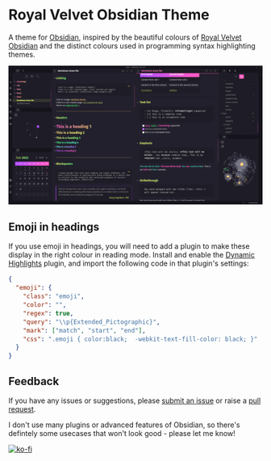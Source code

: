 # Royal Velvet Obsidian Theme

A theme for [Obsidian](https://obsidian.md/), inspired by the beautiful colours of [Royal Velvet Obsidian](https://duckduckgo.com/?t=ffab&q=Mexican+Royal+Velvet+Obsidian&iax=images&ia=images) and the distinct colours used in programming syntax highlighting themes.

![](royal-velvet.png)

## Emoji in headings

If you use emoji in headings, you will need to add a plugin to make these display in the right colour in reading mode. Install and enable the [Dynamic Highlights](obsidian://show-plugin?id=obsidian-dynamic-highlights) plugin, and import the following code in that plugin's settings:

```json
{
  "emoji": {
    "class": "emoji",
    "color": "",
    "regex": true,
    "query": "\\p{Extended_Pictographic}",
    "mark": ["match", "start", "end"],
    "css": ".emoji { color:black;  -webkit-text-fill-color: black; }"
  }
}
```

## Feedback

If you have any issues or suggestions, please [submit an issue](https://github.com/caro401/royal-velvet/issues/new) or raise a [pull request](https://github.com/caro401/royal-velvet/pulls/).

I don't use many plugins or advanced features of Obsidian, so there's defintely some usecases that won't look good - please let me know!

[![ko-fi](https://ko-fi.com/img/githubbutton_sm.svg)](https://ko-fi.com/U6U7BUEZ6)
